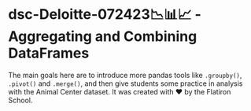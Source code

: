 # dsc-Deloitte-072423📉📊📈 - Aggregating and Combining DataFrames

The main goals here are to introduce more pandas tools like `.groupby()`, `.pivot()` and `.merge()`, and then give students some practice in analysis with the Animal Center dataset. It was created with ❤️ by the Flatiron School.
